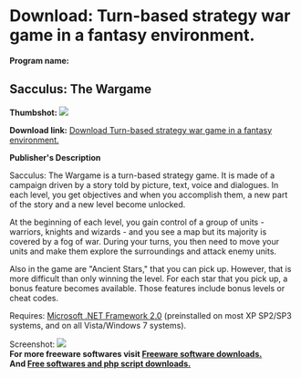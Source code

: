 # Download: Turn-based strategy war game in a fantasy environment.

**Program name:**

## Sacculus: The Wargame

  
**Thumbshot:** ![](http://www.freewarefiles.com/screenshot/sacculus_md.jpg)   
  
**Download link:** [Download Turn-based strategy war game in a fantasy environment.](http://freesoftwares.boysofts.com/Sacculus-The-Wargame_program_59229.html)  
  


**Publisher's Description**  
  


Sacculus: The Wargame is a turn-based strategy game. It is made of a campaign driven by a story told by picture, text, voice and dialogues. In each level, you get objectives and when you accomplish them, a new part of the story and a new level become unlocked. 

At the beginning of each level, you gain control of a group of units - warriors, knights and wizards - and you see a map but its majority is covered by a fog of war. During your turns, you then need to move your units and make them explore the surroundings and attack enemy units.

Also in the game are "Ancient Stars," that you can pick up. However, that is more difficult than only winning the level. For each star that you pick up, a bonus feature becomes available. Those features include bonus levels or cheat codes.

Requires: [Microsoft .NET Framework 2.0](http://www.freewarefiles.com/Microsoft-NET-Framework-20-x86-Final_program_16026.html) (preinstalled on most XP SP2/SP3 systems, and on all Vista/Windows 7 systems). 

  
  
Screenshot: ![](http://www.freewarefiles.com/screenshot/sacculus.jpg)   
**For more freeware softwares visit [Freeware software downloads.](http://freesoftwares.boysofts.com/)**   
**And [Free softwares and php script downloads.](http://www.boysofts.com/)**
